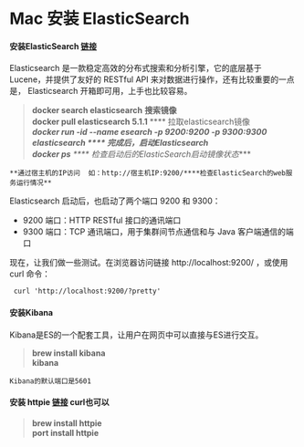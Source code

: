 # Mac 安装 ElasticSearch

#### 安装ElasticSearch [**链接**](https://www.jianshu.com/p/b128a880436d)
Elasticsearch 是一款稳定高效的分布式搜索和分析引擎，它的底层基于 Lucene，并提供了友好的 RESTful API 来对数据进行操作，还有比较重要的一点是， Elasticsearch 开箱即可用，上手也比较容易。
> **docker search elasticsearch**    ****搜索镜像****</br>
> **docker pull elasticsearch 5.1.1**  **** 拉取elasticsearch镜像 *****</br>
> **docker run -id --name esearch -p 9200:9200 -p 9300:9300 elasticsearch** **** 完成后，启动Elasticsearch*** </br>
> **docker ps***    **** 检查启动后的ElasticSearch启动镜像状态****</br>


```
**通过宿主机的IP访问  如：http://宿主机IP:9200/****检查ElasticSearch的web服务运行情况**
```


Elasticsearch 启动后，也启动了两个端口 9200 和 9300：

 + 9200 端口：HTTP RESTful 接口的通讯端口
 + 9300 端口：TCP 通讯端口，用于集群间节点通信和与 Java 客户端通信的端口
 

现在，让我们做一些测试。在浏览器访问链接 http://localhost:9200/ ，或使用 curl 命令：

```
 curl 'http://localhost:9200/?pretty'
```

#### 安装Kibana
Kibana是ES的一个配套工具，让用户在网页中可以直接与ES进行交互。
> **brew install kibana**</br>
> **kibana** </br>
```
Kibana的默认端口是5601
```
####  安装 httpie   [**链接**](https://httpie.org/doc#installation) curl也可以
> **brew install httpie**</br>
> **port install httpie**</br>